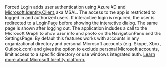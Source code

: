 Forced Login adds user authentication using Azure AD and [Microsoft.Identity.Client](https://www.nuget.org/packages/Microsoft.Identity.Client), aka MSAL. 
The access to the app is restricted to logged in and authorized users. If interactive login is required, the user is redirected to a LoginPage before showing the interactive dialog. The same page is shown after logging out.
The application includes a call to the Microsoft Graph to show user info and photo on the NavigationPane and the SettingsPage.
By default this features works with accounts in any organizational directory and personal Microsoft accounts (e.g. Skype, Xbox, Outlook.com) and gives the option to exclude personal Microsoft accounts, limit access to a specific directory or use windows integrated auth.
[Learn more about Microsoft Identity platform.](https://docs.microsoft.com/azure/active-directory/develop/v2-overview)